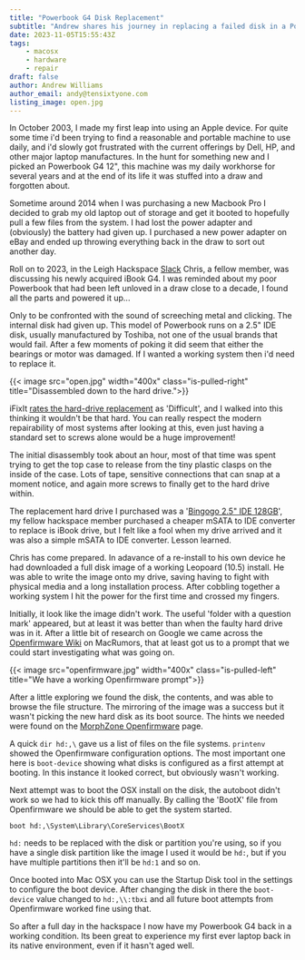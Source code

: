 ```yaml
---
title: "Powerbook G4 Disk Replacement"
subtitle: "Andrew shares his journey in replacing a failed disk in a Powerbook G4"
date: 2023-11-05T15:55:43Z
tags:
    - macosx
    - hardware
    - repair
draft: false
author: Andrew Williams
author_email: andy@tensixtyone.com
listing_image: open.jpg
---
```


In October 2003, I made my first leap into using an Apple device. For quite some time i'd been trying to find a reasonable and portable machine to use daily, and i'd slowly got frustrated with the current offerings by Dell, HP, and other major laptop manufactures. In the hunt for something new and I picked an Powerbook G4 12", this machine was my daily workhorse for several years and at the end of its life it was stuffed into a draw and forgotten about.

Sometime around 2014 when I was purchasing a new Macbook Pro I decided to grab my old laptop out of storage and get it booted to hopefully pull a few files from the system. I had lost the power adapter and (obviously) the battery had given up. I purchased a new power adapter on eBay and ended up throwing everything back in the draw to sort out another day.

Roll on to 2023, in the Leigh Hackspace [Slack](https://join.slack.com/t/leighhack/shared_invite/enQtNDYzMjEyMDMxNDExLTE1MWY5N2IwMzdhMzQ0ZWFiNDkyNzJmMGM1ZmFkODcwMGM5ODFmYmI4MjhmM2JiMWEyY2E3NTRjMTQzMzljZWU) Chris, a fellow member, was discussing his newly acquired iBook G4. I was reminded about my poor Powerbook that had been left unloved in a draw close to a decade, I found all the parts and powered it up...

Only to be confronted with the sound of screeching metal and clicking. The internal disk had given up. This model of Powerbook runs on a 2.5" IDE disk, usually manufactured by Toshiba, not one of the usual brands that would fail. After a few moments of poking it did seem that either the bearings or motor was damaged. If I wanted a working system then i'd need to replace it.

{{< image src="open.jpg" width="400x" class="is-pulled-right" title="Disassembled down to the hard drive.">}}

iFixIt [rates the hard-drive replacement](https://www.ifixit.com/Guide/PowerBook+G4+Aluminum+12-Inch+1-1.5+GHz+Hard+Drive+Replacement/548) as 'Difficult', and I walked into this thinking it wouldn't be that hard. You can really respect the modern repairability of most systems after looking at this, even just having a standard set to screws alone would be a huge improvement!

The initial disassembly took about an hour, most of that time was spent trying to get the top case to release from the tiny plastic clasps on the inside of the case. Lots of tape, sensitive connections that can snap at a moment notice, and again more screws to finally get to the hard drive within. 

The replacement hard drive I purchased was a '[Bingogo 2.5" IDE 128GB](https://www.ebay.co.uk/itm/392852308254)', my fellow hackspace member purchased a cheaper mSATA to IDE converter to replace is iBook drive, but I felt like a fool when my drive arrived and it was also a simple mSATA to IDE converter. Lesson learned. 

Chris has come prepared. In adavance of a re-install to his own device he had downloaded a full disk image of a working Leopoard (10.5) install. He was able to write the image onto my drive, saving having to fight with physical media and a long installation process. After cobbling together a working system I hit the power for the first time and crossed my fingers.

Initially, it look like the image didn't work. The useful 'folder with a question mark' appeared, but at least it was better than when the faulty hard drive was in it. After a little bit of research on Google we came across the [Openfirmware Wiki](https://forums.macrumors.com/threads/the-open-firmware-wiki.2225024/) on MacRumors, that at least got us to a prompt that we could start investigating what was going on.

{{< image src="openfirmware.jpg" width="400x" class="is-pulled-left" title="We have a working Openfirmware prompt">}}

After a little exploring we found the disk, the contents, and was able to browse the file structure. The mirroring of the image was a success but it wasn't picking the new hard disk as its boot source. The hints we needed were found on the [MorphZone Openfirmware](https://library.morph.zone/Open_Firmware) page.

A quick ```dir hd:,\``` gave us a list of files on the file systems. ```printenv``` showed the Openfirmware configuration options. The most important one here is `boot-device` showing what disks is configured as a first attempt at booting. In this instance it looked correct, but obviously wasn't working.

Next attempt was to boot the OSX install on the disk, the autoboot didn't work so we had to kick this off manually. By calling the 'BootX' file from Openfirmware we should be able to get the system started.

```
boot hd:,\System\Library\CoreServices\BootX
```

`hd:` needs to be replaced with the disk or partition you're using, so if you have a single disk partition like the image I used it would be `hd:`, but if you have multiple partitions then it'll be `hd:1` and so on.

Once booted into Mac OSX you can use the Startup Disk tool in the settings to configure the boot device. After changing the disk in there the `boot-device` value changed to `hd:,\\:tbxi` and all future boot attempts from Openfirmware worked fine using that.

So after a full day in the hackspace I now have my Powerbook G4 back in a working condition. Its been great to experience my first ever laptop back in its native environment, even if it hasn't aged well. 